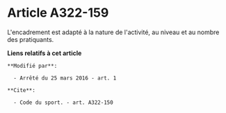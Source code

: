 # Article A322-159

L'encadrement est adapté à la nature de l'activité, au niveau et au nombre des pratiquants.

**Liens relatifs à cet article**

	**Modifié par**:

	  - Arrêté du 25 mars 2016 - art. 1

	**Cite**:

	  - Code du sport. - art. A322-150
